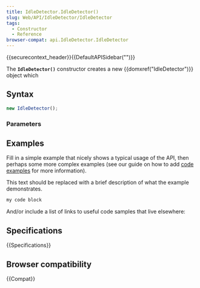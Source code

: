 ```yaml
---
title: IdleDetector.IdleDetector()
slug: Web/API/IdleDetector/IdleDetector
tags:
  - Constructor
  - Reference
browser-compat: api.IdleDetector.IdleDetector
---
```

{{securecontext_header}}{{DefaultAPISidebar("")}}

The **`IdleDetector()`** constructor creates a new {{domxref("IdleDetector")}} object which 

## Syntax

```js
new IdleDetector();
```

### Parameters



## Examples

Fill in a simple example that nicely shows a typical usage of the API, then perhaps some more complex examples (see our guide on how to add [code examples](/en-US/docs/MDN/Contribute/Structures/Code_examples) for more information).

This text should be replaced with a brief description of what the example demonstrates.

```js
my code block
```

And/or include a list of links to useful code samples that live elsewhere:

## Specifications

{{Specifications}}

## Browser compatibility

{{Compat}}

